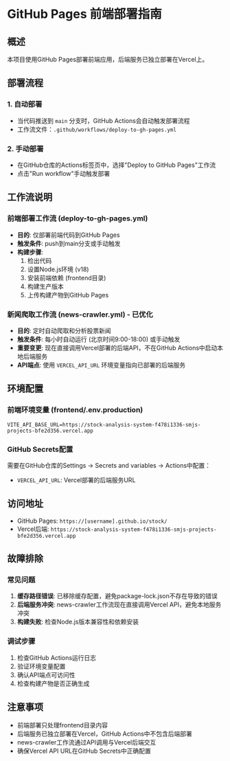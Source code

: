 # GitHub Pages 前端部署指南

## 概述
本项目使用GitHub Pages部署前端应用，后端服务已独立部署在Vercel上。

## 部署流程

### 1. 自动部署
- 当代码推送到 `main` 分支时，GitHub Actions会自动触发部署流程
- 工作流文件：`.github/workflows/deploy-to-gh-pages.yml`

### 2. 手动部署
- 在GitHub仓库的Actions标签页中，选择"Deploy to GitHub Pages"工作流
- 点击"Run workflow"手动触发部署

## 工作流说明

### 前端部署工作流 (deploy-to-gh-pages.yml)
- **目的**: 仅部署前端代码到GitHub Pages
- **触发条件**: push到main分支或手动触发
- **构建步骤**:
  1. 检出代码
  2. 设置Node.js环境 (v18)
  3. 安装前端依赖 (frontend目录)
  4. 构建生产版本
  5. 上传构建产物到GitHub Pages

### 新闻爬取工作流 (news-crawler.yml) - 已优化
- **目的**: 定时自动爬取和分析股票新闻
- **触发条件**: 每小时自动运行 (北京时间9:00-18:00) 或手动触发
- **重要变更**: 现在直接调用Vercel部署的后端API，不在GitHub Actions中启动本地后端服务
- **API端点**: 使用 `VERCEL_API_URL` 环境变量指向已部署的后端服务

## 环境配置

### 前端环境变量 (frontend/.env.production)
```env
VITE_API_BASE_URL=https://stock-analysis-system-f478i1336-smjs-projects-bfe2d356.vercel.app
```

### GitHub Secrets配置
需要在GitHub仓库的Settings → Secrets and variables → Actions中配置：
- `VERCEL_API_URL`: Vercel部署的后端服务URL

## 访问地址
- GitHub Pages: `https://[username].github.io/stock/`
- Vercel后端: `https://stock-analysis-system-f478i1336-smjs-projects-bfe2d356.vercel.app`

## 故障排除

### 常见问题
1. **缓存路径错误**: 已移除缓存配置，避免package-lock.json不存在导致的错误
2. **后端服务冲突**: news-crawler工作流现在直接调用Vercel API，避免本地服务冲突
3. **构建失败**: 检查Node.js版本兼容性和依赖安装

### 调试步骤
1. 检查GitHub Actions运行日志
2. 验证环境变量配置
3. 确认API端点可访问性
4. 检查构建产物是否正确生成

## 注意事项
- 前端部署只处理frontend目录内容
- 后端服务已独立部署在Vercel，GitHub Actions中不包含后端部署
- news-crawler工作流通过API调用与Vercel后端交互
- 确保Vercel API URL在GitHub Secrets中正确配置
